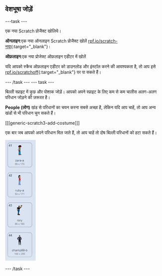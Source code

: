 ## वेशभूषा जोड़ें

---task ---

एक नया Scratch प्रोजैक्ट खोलिये।

**ऑनलाइन**:एक नया ऑनलाइन Scratch प्रोजैक्ट खोलें [rpf.io/scratch-नया](https://rpf.io/scratch-new)(:target="_blank"}।

**ऑफ़लाइन**:एक नया प्रोजेक्ट ऑफ़लाइन एडीटर में खोलें

यदि आपको स्क्रैच ऑफ़लाइन एडीटर को डाउनलोड और इंस्टॉल करने की आवश्यकता है, तो आप इसे [rpf.io/scratchoff](https://rpf.io/scratchoff){:target="_blank"} पर पा सकते हैं।

--- /task --- --- task ---

बिल्ली स्प्राइट में कुछ और पोशाक जोड़ें। आपको अपने स्प्राइट के लिए कम से कम चालीस अलग-अलग परिधान जोड़ने की ज़रूरत है।

**People (लोग)** खंड से परिधानों का चयन करना सबसे अच्छा है, लेकिन यदि आप चाहें, तो आप अन्य खंडों से भी परिधान चुन सकते हैं।

[[[generic-scratch3-add-costume]]]

एक बार जब आपको अपने परिधान मिल जाते हैं, तो आप चाहें तो दोष बिल्ली परिधानों को हटा सकते हैं।

![पहनावा](images/costumes.png)

--- /task ---
